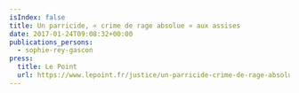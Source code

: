 ```yaml
---
isIndex: false
title: Un parricide, « crime de rage absolue » aux assises
date: 2017-01-24T09:08:32+00:00
publications_persons:
  - sophie-rey-gascon
press:
  title: Le Point
  url: https://www.lepoint.fr/justice/un-parricide-crime-de-rage-absolue-aux-assises-24-01-2017-2099575_2386.php
---
```

